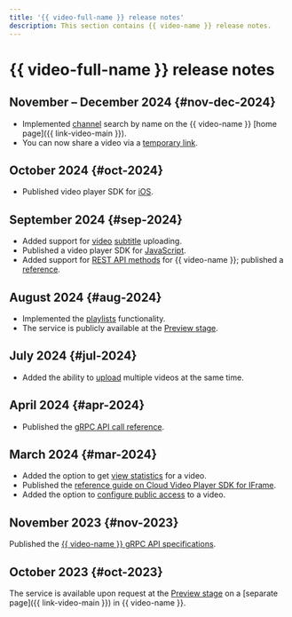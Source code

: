 ```yaml
---
title: '{{ video-full-name }} release notes'
description: This section contains {{ video-name }} release notes.
---
```


# {{ video-full-name }} release notes

## November – December 2024 {#nov-dec-2024}

* Implemented [channel](concepts/index.md#channels) search by name on the {{ video-name }} [home page]({{ link-video-main }}).
* You can now share a video via a [temporary link](concepts/videos.md#temporary-link).

## October 2024 {#oct-2024}

* Published video player SDK for [iOS](./sdk/ios-sdk.md).

## September 2024 {#sep-2024}

* Added support for [video](./concepts/videos.md#subtitles) [subtitle](./concepts/videos.md) uploading.
* Published a video player SDK for [JavaScript](./sdk/javascript/index.md).
* Added support for [REST API methods](https://github.com/yandex-cloud/cloudapi/tree/master/yandex/cloud/video) for {{ video-name }}; published a [reference](./api-ref/).

## August 2024 {#aug-2024}

* Implemented the [playlists](./concepts/playlists.md) functionality.
* The service is publicly available at the [Preview stage](../overview/concepts/launch-stages.md).

## July 2024 {#jul-2024}

* Added the ability to [upload](./operations/video/upload.md#multiple) multiple videos at the same time.

## April 2024 {#apr-2024}

* Published the [gRPC API call reference](./api-ref/grpc/).

## March 2024 {#mar-2024}

* Added the option to get [view statistics](./operations/video/get-statistics.md) for a video.
* Published the [reference guide on Cloud Video Player SDK for IFrame](./iframe-sdk.md).
* Added the option to [configure public access](./operations/video/publish.md) to a video.

## November 2023 {#nov-2023}

Published the [{{ video-name }} gRPC API specifications](https://github.com/yandex-cloud/cloudapi/tree/master/yandex/cloud/video).

## October 2023 {#oct-2023}

The service is available upon request at the [Preview stage](../overview/concepts/launch-stages.md) on a [separate page]({{ link-video-main }}) in {{ video-name }}.